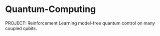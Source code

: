 # Quantum-Computing
PROJECT: Reinforcement Learning model-free quantum control on many coupled qubits.
